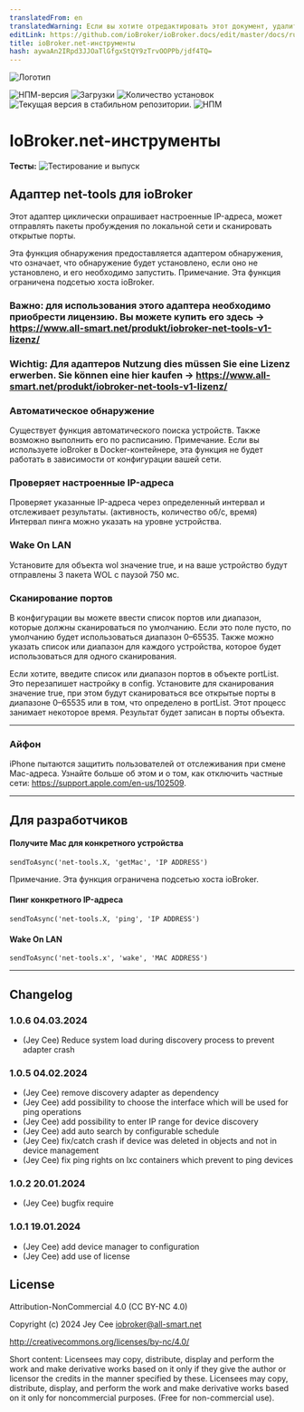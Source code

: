 ```yaml
---
translatedFrom: en
translatedWarning: Если вы хотите отредактировать этот документ, удалите поле «translationFrom», в противном случае этот документ будет снова автоматически переведен
editLink: https://github.com/ioBroker/ioBroker.docs/edit/master/docs/ru/adapterref/iobroker.net-tools/README.md
title: ioBroker.net-инструменты
hash: aywaAn2IRpd3JJOaTlGfgxStQY9zTrvOOPPb/jdf4TQ=
---
```

![Логотип](../../../en/adapterref/iobroker.net-tools/admin/net-tools.png)

![НПМ-версия](https://img.shields.io/npm/v/iobroker.net-tools.svg)
![Загрузки](https://img.shields.io/npm/dm/iobroker.net-tools.svg)
![Количество установок](https://iobroker.live/badges/net-tools-installed.svg)
![Текущая версия в стабильном репозитории.](https://iobroker.live/badges/net-tools-stable.svg)
![НПМ](https://nodei.co/npm/iobroker.net-tools.png?downloads=true)

# IoBroker.net-инструменты
**Тесты:** ![Тестирование и выпуск](https://github.com/jey-cee/ioBroker.net-tools/workflows/Test%20and%20Release/badge.svg)

## Адаптер net-tools для ioBroker
Этот адаптер циклически опрашивает настроенные IP-адреса, может отправлять пакеты пробуждения по локальной сети и сканировать открытые порты.

Эта функция обнаружения предоставляется адаптером обнаружения, что означает, что обнаружение будет установлено, если оно не установлено, и его необходимо запустить.
Примечание. Эта функция ограничена подсетью хоста ioBroker.

### Важно: для использования этого адаптера необходимо приобрести лицензию. Вы можете купить его здесь -> https://www.all-smart.net/produkt/iobroker-net-tools-v1-lizenz/
### Wichtig: Для адаптеров Nutzung dies müssen Sie eine Lizenz erwerben. Sie können eine hier kaufen -> https://www.all-smart.net/produkt/iobroker-net-tools-v1-lizenz/
### Автоматическое обнаружение
Существует функция автоматического поиска устройств. Также возможно выполнить его по расписанию.
Примечание. Если вы используете ioBroker в Docker-контейнере, эта функция не будет работать в зависимости от конфигурации вашей сети.

### Проверяет настроенные IP-адреса
Проверяет указанные IP-адреса через определенный интервал и отслеживает результаты. (активность, количество об/с, время) Интервал пинга можно указать на уровне устройства.

### Wake On LAN
Установите для объекта wol значение true, и на ваше устройство будут отправлены 3 пакета WOL с паузой 750 мс.

### Сканирование портов
В конфигурации вы можете ввести список портов или диапазон, которые должны сканироваться по умолчанию. Если это поле пусто, по умолчанию будет использоваться диапазон 0–65535.
Также можно указать список или диапазон для каждого устройства, которое будет использоваться для одного сканирования.

Если хотите, введите список или диапазон портов в объекте portList. Это перезапишет настройку в config.
Установите для сканирования значение true, при этом будут сканироваться все открытые порты в диапазоне 0–65535 или в том, что определено в portList. Этот процесс занимает некоторое время.
Результат будет записан в порты объекта.

---

### Айфон
iPhone пытаются защитить пользователей от отслеживания при смене Mac-адреса.
Узнайте больше об этом и о том, как отключить частные сети: https://support.apple.com/en-us/102509.

---

## Для разработчиков
#### Получите Mac для конкретного устройства
`sendToAsync('net-tools.X, 'getMac', 'IP ADDRESS')`

Примечание. Эта функция ограничена подсетью хоста ioBroker.

#### Пинг конкретного IP-адреса
`sendToAsync('net-tools.X, 'ping', 'IP ADDRESS')`

#### Wake On LAN
`sendToAsync('net-tools.x', 'wake', 'MAC ADDRESS')`

---

## Changelog
<!--
	Placeholder for the next version (at the beginning of the line):
	### **WORK IN PROGRESS**
-->

### 1.0.6 04.03.2024
* (Jey Cee) Reduce system load during discovery process to prevent adapter crash

### 1.0.5 04.02.2024
* (Jey Cee) remove discovery adapter as dependency
* (Jey Cee) add possibility to choose the interface which will be used for ping operations
* (Jey Cee) add possibility to enter IP range for device discovery
* (Jey Cee) add auto search by configurable schedule
* (Jey Cee) fix/catch crash if device was deleted in objects and not in device management
* (Jey Cee) fix ping rights on lxc containers which prevent to ping devices

### 1.0.2 20.01.2024
* (Jey Cee) bugfix require

### 1.0.1 19.01.2024
* (Jey Cee) add device manager to configuration
* (Jey Cee) add use of license

## License
Attribution-NonCommercial 4.0 (CC BY-NC 4.0)

Copyright (c) 2024 Jey Cee <iobroker@all-smart.net>

http://creativecommons.org/licenses/by-nc/4.0/

Short content:
Licensees may copy, distribute, display and perform the work and make derivative works based on it only if they give the author or licensor the credits in the manner specified by these.
Licensees may copy, distribute, display, and perform the work and make derivative works based on it only for noncommercial purposes.
(Free for non-commercial use).